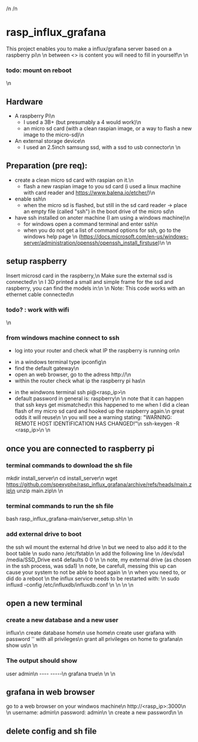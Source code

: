  /n
 /n
# rasp_influx_grafana
This project enables you to make a influx/grafana server based on a raspberry pi\n
 \n
between <> is content you will need to fill in yourself\n
 \n
### todo: mount on reboot
 \n
## Hardware
- A raspberry Pi\n 
  * I used a 3B+ (but presumably a 4 would work)\n
  * an micro sd card (with a clean raspian image, or a way to flash a new image to the micro-sd)\n
- An external storage device\n
  * I used an 2.5inch samsung ssd, with a ssd to usb connector\n 
 \n
## Preparation (pre req):
- create a clean micro sd card with raspian on it.\n
  * flash a new raspian image to you sd card (i used a linux machine with card reader and https://www.balena.io/etcher/)\n
- enable ssh\n
  * when the micro sd is flashed, but still in the sd card reader -> place an empty file (called "ssh") in the boot drive of the micro sd\n
- have ssh installed on anoter machine (I am using a windows machine)\n
  * for windows open a command terminal and enter ssh\n
  * when you do not get a list of command options for ssh, go to the windows help page \n
  (https://docs.microsoft.com/en-us/windows-server/administration/openssh/openssh_install_firstuse)\n
 \n
## setup raspberry
Insert microsd card in the raspberry,\n 
Make sure the external ssd is connected\n
 \n
I 3D printed a small and simple frame for the ssd and raspberry, you can find the models in:\n
 \n
Note: This code works with an ethernet cable connected\n
### todo? : work with wifi
 \n
### from windows machine connect to ssh
-  log into your router and check what IP the raspberry is running on\n
  * in a windows terminal type ipconfig\n
  * find the default gateway\n
  * open an web browser, go to the adress http://<default gateway adress>\n
  * within the router check what ip the raspberry pi has\n
- in the windwons terminal ssh pi@<rasp_ip>\n
- default password in general is: raspberry\n
 \n
note that it can happen that ssh keys get mismatched\n
this happened to me when I did a clean flash of my micro sd card and hooked up the raspberry again.\n 
great odds it will reuse\n
 \n
you will see a warning stating: "WARNING: REMOTE HOST IDENTIFICATION HAS CHANGED!"\n
ssh-keygen -R <rasp_ip>\n
 \n
## once you are connected to raspberry pi
### terminal commands to download the sh file
mkdir install_server\n
cd install_server\n
wget https://github.com/spexyphe/rasp_influx_grafana/archive/refs/heads/main.zip\n
unzip main.zip\n
\n
### terminal commands to run the sh file
bash rasp_influx_grafana-main/server_setup.sh\n
 \n
### add external drive to boot
the ssh wil mount the external hd drive \n
but we need to also add it to the boot table  \n
sudo nano /etc/fstab\n
  \n
add the following line \n
/dev/sda1 /media/SSD_Drive ext4 defaults 0 0 \n
 \n
note, my external drive (as chosen in the ssh process, was sda1) \n
note, be carefull, messing this up can cause your system to not be able to boot again \n
 \n
when you need to, or did do a reboot \n
the influx service needs to be restarted with: \n
sudo influxd -config /etc/influxdb/influxdb.conf \n
 \n
 \n
 \n
## open a new terminal
### create a new database and a new user
influx\n
create database home\n
use home\n
create user grafana with password '<passwordhere>' with all privileges\n
grant all privileges on home to grafana\n
show us\n
 \n
### The output should show
user admin\n
---- -----\n
grafana true\n
 \n
 \n
## grafana in web browser
go to a web browser on your windwos machine\n
http://<rasp_ip>:3000\n
 \n
username: admin\n
password: admin\n
 \n
create a new password\n
 \n
## delete config and sh file
